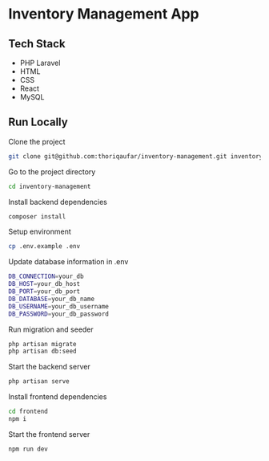 
# Inventory Management App

## Tech Stack
- PHP Laravel
- HTML
- CSS
- React
- MySQL



## Run Locally

Clone the project

```bash
git clone git@github.com:thoriqaufar/inventory-management.git inventory-management
```

Go to the project directory

```bash
cd inventory-management
```

Install backend dependencies

```bash
composer install
```

Setup environment

```bash
cp .env.example .env
```

Update database information in .env

```bash
DB_CONNECTION=your_db
DB_HOST=your_db_host
DB_PORT=your_db_port
DB_DATABASE=your_db_name
DB_USERNAME=your_db_username
DB_PASSWORD=your_db_password
```

Run migration and seeder

```bash
php artisan migrate
php artisan db:seed
```

Start the backend server

```bash
php artisan serve
```

Install frontend dependencies

```bash
cd frontend
npm i
```

Start the frontend server

```bash
npm run dev
```
